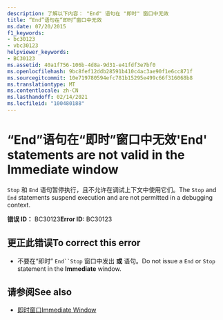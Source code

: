 ```yaml
---
description: 了解以下内容： "End" 语句在 "即时" 窗口中无效
title: “End”语句在“即时”窗口中无效
ms.date: 07/20/2015
f1_keywords:
- bc30123
- vbc30123
helpviewer_keywords:
- BC30123
ms.assetid: 40a1f756-106b-4d8a-9d31-e41fdf3e7bf0
ms.openlocfilehash: 9bc8fef12ddb28591b410c4ac3ae90f1e6cc871f
ms.sourcegitcommit: 10e719780594efc781b15295e499c66f316068b8
ms.translationtype: MT
ms.contentlocale: zh-CN
ms.lasthandoff: 02/14/2021
ms.locfileid: "100480188"
---
```

# <a name="end-statements-are-not-valid-in-the-immediate-window"></a><span data-ttu-id="548d2-103">“End”语句在“即时”窗口中无效</span><span class="sxs-lookup"><span data-stu-id="548d2-103">'End' statements are not valid in the Immediate window</span></span>

<span data-ttu-id="548d2-104">`Stop` 和 `End` 语句暂停执行，且不允许在调试上下文中使用它们。</span><span class="sxs-lookup"><span data-stu-id="548d2-104">The `Stop` and `End` statements suspend execution and are not permitted in a debugging context.</span></span>  
  
 <span data-ttu-id="548d2-105">**错误 ID：** BC30123</span><span class="sxs-lookup"><span data-stu-id="548d2-105">**Error ID:** BC30123</span></span>  
  
## <a name="to-correct-this-error"></a><span data-ttu-id="548d2-106">更正此错误</span><span class="sxs-lookup"><span data-stu-id="548d2-106">To correct this error</span></span>  
  
- <span data-ttu-id="548d2-107">不要在“即时” `End``Stop` 窗口中发出 **或** 语句。</span><span class="sxs-lookup"><span data-stu-id="548d2-107">Do not issue a `End` or `Stop` statement in the **Immediate** window.</span></span>  
  
## <a name="see-also"></a><span data-ttu-id="548d2-108">请参阅</span><span class="sxs-lookup"><span data-stu-id="548d2-108">See also</span></span>

- [<span data-ttu-id="548d2-109">即时窗口</span><span class="sxs-lookup"><span data-stu-id="548d2-109">Immediate Window</span></span>](/visualstudio/ide/reference/immediate-window)
